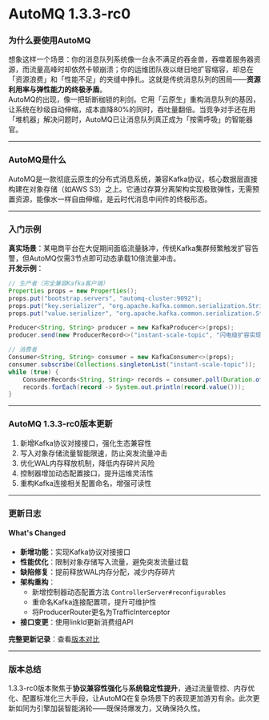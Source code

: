 # AutoMQ 1.3.3-rc0
### 为什么要使用AutoMQ  
想象这样一个场景：你的消息队列系统像一台永不满足的吞金兽，吞噬着服务器资源，而流量高峰时却依然卡顿崩溃；你的运维团队夜以继日地扩容缩容，却总在「资源浪费」和「性能不足」的夹缝中挣扎。这就是传统消息队列的困局——**资源利用率与弹性能力的终极矛盾**。  
AutoMQ的出现，像一把斩断枷锁的利剑。它用「云原生」重构消息队列的基因，让系统在秒级自动伸缩，成本直降80%的同时，吞吐量翻倍。当竞争对手还在用「堆机器」解决问题时，AutoMQ已让消息队列真正成为「按需呼吸」的智能器官。

---

### AutoMQ是什么  
AutoMQ是一款彻底云原生的分布式消息系统，兼容Kafka协议，核心数据层直接构建在对象存储（如AWS S3）之上。它通过存算分离架构实现极致弹性，无需预置资源，能像水一样自由伸缩，是云时代消息中间件的终极形态。

---

### 入门示例  
**真实场景**：某电商平台在大促期间面临流量脉冲，传统Kafka集群频繁触发扩容告警，但AutoMQ仅需3节点即可动态承载10倍流量冲击。  
**开发示例**：  
```java
// 生产者（完全兼容Kafka客户端）
Properties props = new Properties();
props.put("bootstrap.servers", "automq-cluster:9092");
props.put("key.serializer", "org.apache.kafka.common.serialization.StringSerializer");
props.put("value.serializer", "org.apache.kafka.common.serialization.StringSerializer");

Producer<String, String> producer = new KafkaProducer<>(props);
producer.send(new ProducerRecord<>("instant-scale-topic", "闪电级扩容实现！"));

// 消费者
Consumer<String, String> consumer = new KafkaConsumer<>(props);
consumer.subscribe(Collections.singletonList("instant-scale-topic"));
while (true) {
    ConsumerRecords<String, String> records = consumer.poll(Duration.ofMillis(100));
    records.forEach(record -> System.out.println(record.value()));
}
```

---

### AutoMQ 1.3.3-rc0版本更新  
1. 新增Kafka协议对接接口，强化生态兼容性  
2. 写入对象存储流量智能限速，防止突发流量冲击  
3. 优化WAL内存释放机制，降低内存碎片风险  
4. 控制器增加动态配置接口，提升运维灵活性  
5. 重构Kafka连接相关配置命名，增强可读性  

---

### 更新日志  
#### What's Changed  
- **新增功能**：实现Kafka协议对接接口  
- **性能优化**：限制对象存储写入流量，避免突发流量过载  
- **缺陷修复**：提前释放WAL内存分配，减少内存碎片  
- **架构重构**：  
  - 新增控制器动态配置方法 `ControllerServer#reconfigurables`  
  - 重命名Kafka连接配置项，提升可维护性  
  - 将ProducerRouter更名为TrafficInterceptor  
- **接口变更**：使用linkId更新消费组API  

**完整更新记录**：查看[版本对比](https://github.com/AutoMQ/automq/compare/1.3.2...1.3.3-rc0)  

---

### 版本总结  
1.3.3-rc0版本聚焦于**协议兼容性强化**与**系统稳定性提升**，通过流量管控、内存优化、配置标准化三大手段，让AutoMQ在复杂场景下的表现更加游刃有余。此次更新如同为引擎加装智能涡轮——既保持爆发力，又确保持久性。
